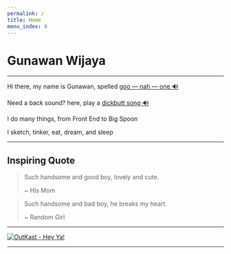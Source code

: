 ```yaml
---
permalink: /
title: Home
menu_index: 0
---
```


# Gunawan Wijaya[](# '{">":"find","tag":"main","className":"align-center"}')

---

Hi there, my name is Gunawan, spelled [goo — nah — one 🔊](https://gunawan.wijaya.cc/assets/sounds/gunawan.mp3 '{">":"audio"}')

Need a back sound? here, play a [dickbutt song 🔊](https://gunawan.wijaya.cc/assets/sounds/dickbutt.mp3 '{">":"audio"}')

I do many things, from Front End to Big Spoon

I sketch, tinker, eat, dream, and sleep

---

## Inspiring Quote

> Such handsome and good boy, lovely and cute.
>
> ~ His Mom

> Such handsome and bad boy, he breaks my heart.
>
> ~ Random Girl

---

[![OutKast - Hey Ya!][img]][uri]

---

[img]: http://img.youtube.com/vi/PWgvGjAhvIw/hqdefault.jpg "OutKast - Hey Ya!"
[uri]: https://www.youtube.com/embed/PWgvGjAhvIw?&autoplay=1&iv_load_policy=3&modestbranding=1&showinfo=0&rel=0&playsinline=1&start=68 '[{">":"embed","className":"embed ratio ratio-4-3"}, {">":"wrap","tag":"figure","figcaption":"Alright, alright, alright, alright"}]'
